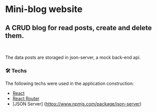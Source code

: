 # Mini-blog website

## A CRUD blog for read posts, create and delete them.
<br/>

The data posts are storaged in json-server, a mock back-end api.

### 🛠 Techs

The following techs were used in the application construction:

- [React](https://pt-br.reactjs.org/)
- [React Router](https://reactrouter.com/)
- [JSON Server] (https://www.npmjs.com/package/json-server)

